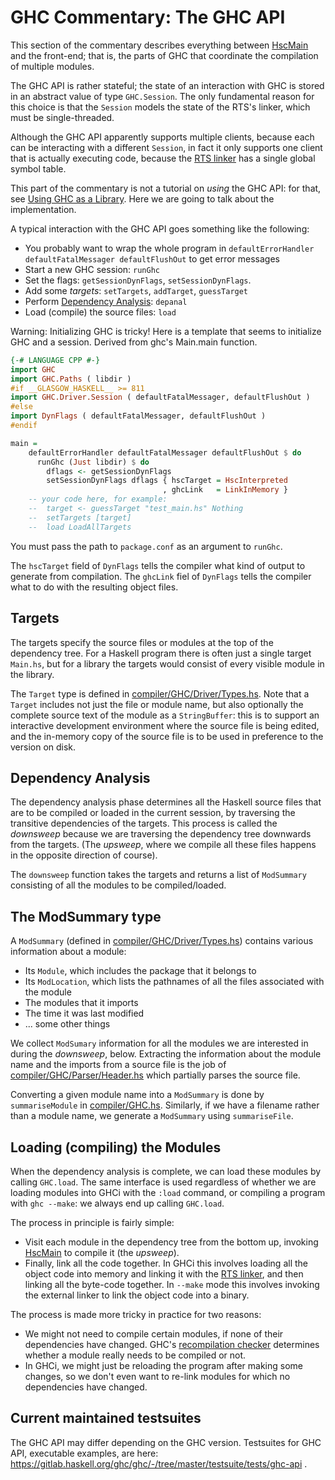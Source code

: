# GHC Commentary: The GHC API


This section of the commentary describes everything between [HscMain](commentary/compiler/hsc-main) and the front-end; that is, the parts of GHC that coordinate the compilation of multiple modules.


The GHC API is rather stateful; the state of an interaction with GHC is stored in an abstract value of type `GHC.Session`.  The only fundamental reason for this choice is that the `Session` models the state of the RTS's linker, which must be single-threaded.


Although the GHC API apparently supports multiple clients, because each can be interacting with a different `Session`, in fact it only supports one client that is actually executing code, because the [RTS linker](commentary/rts/interpreter#linker) has a single global symbol table.


This part of the commentary is not a tutorial on *using* the GHC API: for that, see [Using GHC as a Library](http://haskell.org/haskellwiki/GHC/As_a_library).  Here we are going to talk about the implementation.


A typical interaction with the GHC API goes something like the following:

- You probably want to wrap the whole program in `defaultErrorHandler defaultFatalMessager defaultFlushOut` to get error messages
- Start a new GHC session: `runGhc`
- Set the flags: `getSessionDynFlags`, `setSessionDynFlags`.
- Add some *targets*: `setTargets`, `addTarget`, `guessTarget`
- Perform [Dependency Analysis](#dependency-analysis): `depanal`
- Load (compile) the source files: `load`


Warning:  Initializing GHC is tricky!  Here is a template that seems to initialize GHC and a session.  Derived from ghc's Main.main function.

```haskell
{-# LANGUAGE CPP #-}
import GHC
import GHC.Paths ( libdir )
#if __GLASGOW_HASKELL__ >= 811
import GHC.Driver.Session ( defaultFatalMessager, defaultFlushOut )
#else
import DynFlags ( defaultFatalMessager, defaultFlushOut )
#endif

main =
    defaultErrorHandler defaultFatalMessager defaultFlushOut $ do
      runGhc (Just libdir) $ do
        dflags <- getSessionDynFlags
        setSessionDynFlags dflags { hscTarget = HscInterpreted
                                  , ghcLink   = LinkInMemory }
    -- your code here, for example:
    --  target <- guessTarget "test_main.hs" Nothing
    --  setTargets [target]
    --  load LoadAllTargets
```


You must pass the path to `package.conf` as an argument to `runGhc`.


The `hscTarget` field of `DynFlags` tells the compiler what kind of output to generate from compilation. The `ghcLink` fiel of `DynFlags` tells the compiler what to do with the resulting object files.

## Targets


The targets specify the source files or modules at the top of the dependency tree.  For a Haskell program there is often just a single target `Main.hs`, but for a library the targets would consist of every visible module in the library.


The `Target` type is defined in [compiler/GHC/Driver/Types.hs](https://gitlab.haskell.org/ghc/ghc/blob/master/compiler/GHC/Driver/Types.hs).  Note that a `Target` includes not just the file or module name, but also optionally the complete source text of the module as a `StringBuffer`: this is to support an interactive development environment where the source file is being edited, and the in-memory copy of the source file is to be used in preference to the version on disk.

## Dependency Analysis


The dependency analysis phase determines all the Haskell source files that are to be compiled or loaded in the current session, by traversing the transitive dependencies of the targets.  This process is called the *downsweep* because we are traversing the dependency tree downwards from the targets.  (The *upsweep*, where we compile all these files happens in the opposite direction of course).


The `downsweep` function takes the targets and returns a list of `ModSummary` consisting of all the modules to be compiled/loaded.

## The ModSummary type


A `ModSummary` (defined in [compiler/GHC/Driver/Types.hs](https://gitlab.haskell.org/ghc/ghc/blob/master/compiler/GHC/Driver/Types.hs)) contains various information about a module:

- Its `Module`, which includes the package that it belongs to
- Its `ModLocation`, which lists the pathnames of all the files associated with the module
- The modules that it imports
- The time it was last modified
- ... some other things


We collect `ModSumary` information for all the modules we are interested in during the *downsweep*, below.  Extracting the information about the module name and the imports from a source file is the job of [compiler/GHC/Parser/Header.hs](https://gitlab.haskell.org/ghc/ghc/blob/master/compiler/GHC/Parser/Header.hs) which partially parses the source file.


Converting a given module name into a `ModSummary` is done by `summariseModule` in [compiler/GHC.hs](https://gitlab.haskell.org/ghc/ghc/blob/master/compiler/GHC.hs).  Similarly, if we have a filename rather than a module name, we generate a `ModSummary` using `summariseFile`.

## Loading (compiling) the Modules


When the dependency analysis is complete, we can load these modules by calling `GHC.load`.  The same interface is used regardless of whether we are loading modules into GHCi with the `:load` command, or compiling a program with `ghc --make`: we always end up calling `GHC.load`.


The process in principle is fairly simple:

- Visit each module in the dependency tree from the bottom up, invoking [HscMain](commentary/compiler/hsc-main)
  to compile it (the *upsweep*).
- Finally, link all the code together.  In GHCi this involves loading all the object code into memory and linking it
  with the [RTS linker](commentary/rts/interpreter#linker), and then linking all the byte-code together.  In
  `--make` mode this involves invoking the external linker to link the object code into a binary.


The process is made more tricky in practice for two reasons:

- We might not need to compile certain modules, if none of their dependencies have changed.  GHC's 
  [recompilation checker](commentary/compiler/recompilation-avoidance) determines whether a module really needs
  to be compiled or not.
- In GHCi, we might just be reloading the program after making some changes, so we don't even want to re-link
  modules for which no dependencies have changed.

## Current maintained testsuites

The GHC API may differ depending on the GHC version.
Testsuites for GHC API, executable examples, are here: https://gitlab.haskell.org/ghc/ghc/-/tree/master/testsuite/tests/ghc-api .

